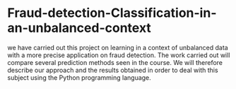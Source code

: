 # Fraud-detection-Classification-in-an-unbalanced-context

we have carried out this project on learning in a context of unbalanced data with a more precise application on fraud detection. The work carried out will 
compare several prediction methods seen in the course. We will therefore describe our approach and the results obtained in order to deal with this subject 
using the Python programming language.
